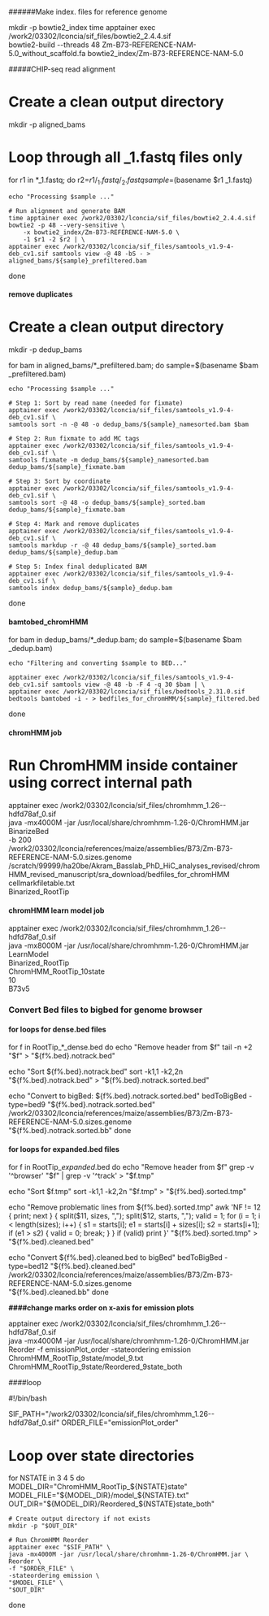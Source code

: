 ######Make index. files for reference genome

mkdir -p bowtie2_index
time apptainer exec /work2/03302/lconcia/sif_files/bowtie2_2.4.4.sif \
bowtie2-build --threads 48 Zm-B73-REFERENCE-NAM-5.0_without_scaffold.fa bowtie2_index/Zm-B73-REFERENCE-NAM-5.0

#####CHIP-seq read alignment

# Create a clean output directory
mkdir -p aligned_bams

# Loop through all _1.fastq files only
for r1 in *_1.fastq; do
    r2=${r1/_1.fastq/_2.fastq}
    sample=$(basename $r1 _1.fastq)

    echo "Processing $sample ..."

    # Run alignment and generate BAM
    time apptainer exec /work2/03302/lconcia/sif_files/bowtie2_2.4.4.sif bowtie2 -p 48 --very-sensitive \
        -x bowtie2_index/Zm-B73-REFERENCE-NAM-5.0 \
        -1 $r1 -2 $r2 | \
    apptainer exec /work2/03302/lconcia/sif_files/samtools_v1.9-4-deb_cv1.sif samtools view -@ 48 -bS - > aligned_bams/${sample}_prefiltered.bam
done

#### remove duplicates

# Create a clean output directory
mkdir -p dedup_bams

for bam in aligned_bams/*_prefiltered.bam; do
    sample=$(basename $bam _prefiltered.bam)

    echo "Processing $sample ..."

    # Step 1: Sort by read name (needed for fixmate)
    apptainer exec /work2/03302/lconcia/sif_files/samtools_v1.9-4-deb_cv1.sif \
    samtools sort -n -@ 48 -o dedup_bams/${sample}_namesorted.bam $bam

    # Step 2: Run fixmate to add MC tags
    apptainer exec /work2/03302/lconcia/sif_files/samtools_v1.9-4-deb_cv1.sif \
    samtools fixmate -m dedup_bams/${sample}_namesorted.bam dedup_bams/${sample}_fixmate.bam

    # Step 3: Sort by coordinate
    apptainer exec /work2/03302/lconcia/sif_files/samtools_v1.9-4-deb_cv1.sif \
    samtools sort -@ 48 -o dedup_bams/${sample}_sorted.bam dedup_bams/${sample}_fixmate.bam

    # Step 4: Mark and remove duplicates
    apptainer exec /work2/03302/lconcia/sif_files/samtools_v1.9-4-deb_cv1.sif \
    samtools markdup -r -@ 48 dedup_bams/${sample}_sorted.bam dedup_bams/${sample}_dedup.bam

    # Step 5: Index final deduplicated BAM
    apptainer exec /work2/03302/lconcia/sif_files/samtools_v1.9-4-deb_cv1.sif \
    samtools index dedup_bams/${sample}_dedup.bam

done

#### bamtobed_chromHMM

for bam in dedup_bams/*_dedup.bam; do
    sample=$(basename $bam _dedup.bam)

    echo "Filtering and converting $sample to BED..."

    apptainer exec /work2/03302/lconcia/sif_files/samtools_v1.9-4-deb_cv1.sif samtools view -@ 48 -b -F 4 -q 30 $bam | \
    apptainer exec /work2/03302/lconcia/sif_files/bedtools_2.31.0.sif bedtools bamtobed -i - > bedfiles_for_chromHMM/${sample}_filtered.bed
done

#### chromHMM job

# Run ChromHMM inside container using correct internal path
apptainer exec /work2/03302/lconcia/sif_files/chromhmm_1.26--hdfd78af_0.sif \
java -mx4000M -jar /usr/local/share/chromhmm-1.26-0/ChromHMM.jar BinarizeBed \
  -b 200 \
  /work2/03302/lconcia/references/maize/assemblies/B73/Zm-B73-REFERENCE-NAM-5.0.sizes.genome \
  /scratch/99999/ha20be/Akram_Basslab_PhD_HiC_analyses_revised/chromHMM_revised_manuscript/sra_download/bedfiles_for_chromHMM \
  cellmarkfiletable.txt \
  Binarized_RootTip

#### chromHMM learn model job

apptainer exec /work2/03302/lconcia/sif_files/chromhmm_1.26--hdfd78af_0.sif \
java -mx8000M -jar /usr/local/share/chromhmm-1.26-0/ChromHMM.jar LearnModel \
  Binarized_RootTip \
  ChromHMM_RootTip_10state \
  10 \
  B73v5


### Convert Bed files to bigbed for genome browser

#### for loops for dense.bed files

for f in RootTip_*_dense.bed
do
  echo "Remove header from $f"
  tail -n +2 "$f" > "${f%.bed}.notrack.bed"

  echo "Sort ${f%.bed}.notrack.bed"
  sort -k1,1 -k2,2n "${f%.bed}.notrack.bed" > "${f%.bed}.notrack.sorted.bed"

  echo "Convert to bigBed: ${f%.bed}.notrack.sorted.bed"
  bedToBigBed -type=bed9 "${f%.bed}.notrack.sorted.bed" \
    /work2/03302/lconcia/references/maize/assemblies/B73/Zm-B73-REFERENCE-NAM-5.0.sizes.genome \
    "${f%.bed}.notrack.sorted.bb"
done

#### for loops for expanded.bed files

for f in RootTip_*expanded*.bed
do
  echo "Remove header from $f"
  grep -v '^browser' "$f" | grep -v '^track' > "$f.tmp"

  echo "Sort $f.tmp"
  sort -k1,1 -k2,2n "$f.tmp" > "${f%.bed}.sorted.tmp"

  echo "Remove problematic lines from ${f%.bed}.sorted.tmp"
  awk 'NF != 12 { print; next }
    {
      split($11, sizes, ",");
      split($12, starts, ",");
      valid = 1;
      for (i = 1; i < length(sizes); i++) {
        s1 = starts[i]; e1 = starts[i] + sizes[i];
        s2 = starts[i+1];
        if (e1 > s2) {
          valid = 0;
          break;
        }
      }
      if (valid) print
    }' "${f%.bed}.sorted.tmp" > "${f%.bed}.cleaned.bed"

  echo "Convert ${f%.bed}.cleaned.bed to bigBed"
  bedToBigBed -type=bed12 "${f%.bed}.cleaned.bed" \
    /work2/03302/lconcia/references/maize/assemblies/B73/Zm-B73-REFERENCE-NAM-5.0.sizes.genome \
    "${f%.bed}.cleaned.bb"
done


**####change marks order on x-axis for emission plots**

apptainer exec /work2/03302/lconcia/sif_files/chromhmm_1.26--hdfd78af_0.sif \
java -mx4000M -jar /usr/local/share/chromhmm-1.26-0/ChromHMM.jar \
Reorder -f emissionPlot_order -stateordering emission \
ChromHMM_RootTip_9state/model_9.txt \
ChromHMM_RootTip_9state/Reordered_9state_both

####loop

#!/bin/bash

SIF_PATH="/work2/03302/lconcia/sif_files/chromhmm_1.26--hdfd78af_0.sif"
ORDER_FILE="emissionPlot_order"

# Loop over state directories
for NSTATE in 3 4 5 
do
    MODEL_DIR="ChromHMM_RootTip_${NSTATE}state"
    MODEL_FILE="${MODEL_DIR}/model_${NSTATE}.txt"
    OUT_DIR="${MODEL_DIR}/Reordered_${NSTATE}state_both"

    # Create output directory if not exists
    mkdir -p "$OUT_DIR"

    # Run ChromHMM Reorder
    apptainer exec "$SIF_PATH" \
    java -mx4000M -jar /usr/local/share/chromhmm-1.26-0/ChromHMM.jar \
    Reorder \
    -f "$ORDER_FILE" \
    -stateordering emission \
    "$MODEL_FILE" \
    "$OUT_DIR"
done
